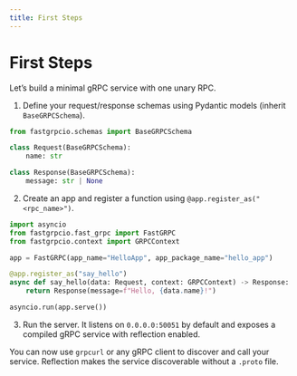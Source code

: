 ```yaml
---
title: First Steps
---
```


# First Steps

Let’s build a minimal gRPC service with one unary RPC.

1) Define your request/response schemas using Pydantic models (inherit `BaseGRPCSchema`).

```python
from fastgrpcio.schemas import BaseGRPCSchema

class Request(BaseGRPCSchema):
    name: str

class Response(BaseGRPCSchema):
    message: str | None
```

2) Create an app and register a function using `@app.register_as("<rpc_name>")`.

```python
import asyncio
from fastgrpcio.fast_grpc import FastGRPC
from fastgrpcio.context import GRPCContext

app = FastGRPC(app_name="HelloApp", app_package_name="hello_app")

@app.register_as("say_hello")
async def say_hello(data: Request, context: GRPCContext) -> Response:
    return Response(message=f"Hello, {data.name}!")

asyncio.run(app.serve())
```

3) Run the server. It listens on `0.0.0.0:50051` by default and exposes a compiled gRPC service with reflection enabled.

You can now use `grpcurl` or any gRPC client to discover and call your service. Reflection makes the service discoverable without a `.proto` file.

